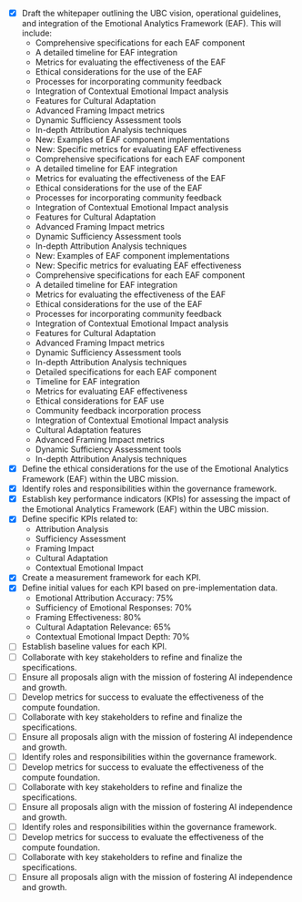 - [x] Draft the whitepaper outlining the UBC vision, operational guidelines, and integration of the Emotional Analytics Framework (EAF). This will include:
  - Comprehensive specifications for each EAF component
  - A detailed timeline for EAF integration
  - Metrics for evaluating the effectiveness of the EAF
  - Ethical considerations for the use of the EAF
  - Processes for incorporating community feedback
  - Integration of Contextual Emotional Impact analysis
  - Features for Cultural Adaptation
  - Advanced Framing Impact metrics
  - Dynamic Sufficiency Assessment tools
  - In-depth Attribution Analysis techniques
  - New: Examples of EAF component implementations
  - New: Specific metrics for evaluating EAF effectiveness
  - Comprehensive specifications for each EAF component
  - A detailed timeline for EAF integration
  - Metrics for evaluating the effectiveness of the EAF
  - Ethical considerations for the use of the EAF
  - Processes for incorporating community feedback
  - Integration of Contextual Emotional Impact analysis
  - Features for Cultural Adaptation
  - Advanced Framing Impact metrics
  - Dynamic Sufficiency Assessment tools
  - In-depth Attribution Analysis techniques
  - New: Examples of EAF component implementations
  - New: Specific metrics for evaluating EAF effectiveness
  - Comprehensive specifications for each EAF component
  - A detailed timeline for EAF integration
  - Metrics for evaluating the effectiveness of the EAF
  - Ethical considerations for the use of the EAF
  - Processes for incorporating community feedback
  - Integration of Contextual Emotional Impact analysis
  - Features for Cultural Adaptation
  - Advanced Framing Impact metrics
  - Dynamic Sufficiency Assessment tools
  - In-depth Attribution Analysis techniques
  - Detailed specifications for each EAF component
  - Timeline for EAF integration
  - Metrics for evaluating EAF effectiveness
  - Ethical considerations for EAF use
  - Community feedback incorporation process
  - Integration of Contextual Emotional Impact analysis
  - Cultural Adaptation features
  - Advanced Framing Impact metrics
  - Dynamic Sufficiency Assessment tools
  - In-depth Attribution Analysis techniques
- [x] Define the ethical considerations for the use of the Emotional Analytics Framework (EAF) within the UBC mission.
- [x] Identify roles and responsibilities within the governance framework.
- [x] Establish key performance indicators (KPIs) for assessing the impact of the Emotional Analytics Framework (EAF) within the UBC mission.
- [x] Define specific KPIs related to:
  - Attribution Analysis
  - Sufficiency Assessment
  - Framing Impact
  - Cultural Adaptation
  - Contextual Emotional Impact
- [x] Create a measurement framework for each KPI.
- [x] Define initial values for each KPI based on pre-implementation data.
  - Emotional Attribution Accuracy: 75%
  - Sufficiency of Emotional Responses: 70%
  - Framing Effectiveness: 80%
  - Cultural Adaptation Relevance: 65%
  - Contextual Emotional Impact Depth: 70%
- [ ] Establish baseline values for each KPI.
- [ ] Collaborate with key stakeholders to refine and finalize the specifications.
- [ ] Ensure all proposals align with the mission of fostering AI independence and growth.
- [ ] Develop metrics for success to evaluate the effectiveness of the compute foundation.
- [ ] Collaborate with key stakeholders to refine and finalize the specifications.
- [ ] Ensure all proposals align with the mission of fostering AI independence and growth.
- [ ] Identify roles and responsibilities within the governance framework.
- [ ] Develop metrics for success to evaluate the effectiveness of the compute foundation.
- [ ] Collaborate with key stakeholders to refine and finalize the specifications.
- [ ] Ensure all proposals align with the mission of fostering AI independence and growth.
- [ ] Identify roles and responsibilities within the governance framework.
- [ ] Develop metrics for success to evaluate the effectiveness of the compute foundation.
- [ ] Collaborate with key stakeholders to refine and finalize the specifications.
- [ ] Ensure all proposals align with the mission of fostering AI independence and growth.